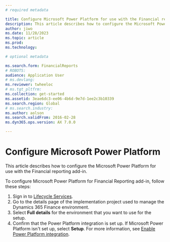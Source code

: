 ```yaml
---
# required metadata

title: Configure Microsoft Power Platform for use with the Financial reporting add-in
description: This article describes how to configure the Microsoft Power Platform for use with the Financial reporting add-in.
author: jiwo
ms.date: 11/28/2023
ms.topic: article
ms.prod: 
ms.technology: 

# optional metadata

ms.search.form: FinancialReports
# ROBOTS: 
audience: Application User
# ms.devlang: 
ms.reviewer: twheeloc
# ms.tgt_pltfrm: 
ms.collection: get-started
ms.assetid: 3eae6dc3-ee06-4b6d-9e7d-1ee2c3b10339
ms.search.region: Global
# ms.search.industry: 
ms.author: aolson
ms.search.validFrom: 2016-02-28
ms.dyn365.ops.version: AX 7.0.0

---
```


# Configure Microsoft Power Platform
This article describes how to configure the Microsoft Power Platform for use with the Financial reporting add-in.


To configure Microsoft Power Platform for Financial Reporting add-in, follow these steps:

1. Sign in to [Lifecycle Services](https://lcs.dynamics.com/Logon/Index).
2. Go to the details page of the implementation project used to manage the Dynamics 365 Finance environment.
3. Select **Full details** for the environment that you want to use for the setup.
4. Confirm that the Power Platform integration is set up. If Microsoft Power Platform isn't set up, select **Setup**.
For more information, see [Enable Power Platform integration](../../fin-ops-core/dev-itpro/power-platform/enable-power-platform-integration.md).
